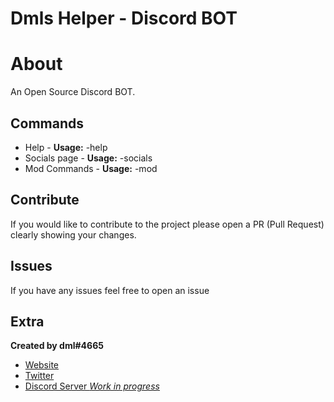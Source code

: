 <h1>    
<p>Dmls Helper
 - Discord BOT</p>

# About
An Open Source Discord BOT.

## Commands 
* Help - **Usage:** -help 
* Socials page - **Usage:** -socials 
* Mod Commands - **Usage:** -mod 

## Contribute
If you would like to contribute to the project please open a PR (Pull Request) clearly showing your changes.

## Issues
If you have any issues feel free to open an issue

## Extra
__Created by dml#4665__
* [Website](https://dml.world)
* [Twitter](https://twitter.com/Warlorddml)
* [Discord Server *Work in progress*](https://discord.gg/8RCWy4ESuD)
</br>
